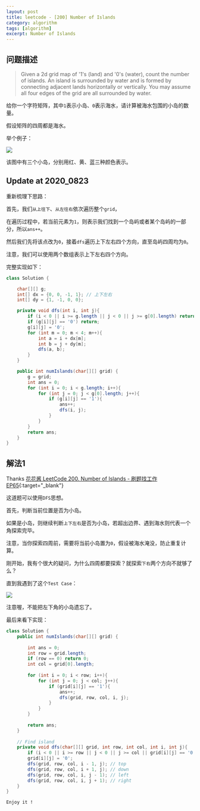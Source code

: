 ```yaml
---
layout: post
title: leetcode - [200] Number of Islands
category: algorithm
tags: [algorithm]
excerpt: Number of Islands
---
```


## 问题描述  


> Given a 2d grid map of '1's (land) and '0's (water), count the number of islands. An island is surrounded by water and is formed by connecting adjacent lands horizontally or vertically. You may assume all four edges of the grid are all surrounded by water.  

给你一个字符矩阵，其中`1`表示小岛、`0`表示海水，请计算被海水包围的小岛的数量。  

假设矩阵的四周都是海水。  


举个例子：  

![](https://yyc-images.oss-cn-beijing.aliyuncs.com/leetcode_200_demo.png)  

该图中有三个小岛，分别用红、黄、蓝三种颜色表示。  

## Update at 2020_0823  

重新梳理下思路：  

首先，我们`从上往下`、`从左往右`依次遍历整个`grid`，  

在遍历过程中，若当前元素为`1`，则表示我们找到一个岛屿或者某个岛屿的一部分，所以`ans++`。    

然后我们先将该点改为`0`，接着`dfs`遍历上下左右四个方向，直至岛屿四周均为`0`。  


注意，我们可以使用两个数组表示上下左右四个方向。  


完整实现如下：  

``` java
class Solution {

    char[][] g;
    int[] dx = {0, 0, -1, 1}; // 上下左右
    int[] dy = {1, -1, 0, 0};

    private void dfs(int i, int j){
        if (i < 0 || i >= g.length || j < 0 || j >= g[0].length) return;
        if (g[i][j] == '0') return;
        g[i][j] = '0';
        for (int m = 0; m < 4; m++){
            int a = i + dx[m];
            int b = j + dy[m];
            dfs(a, b);
        }
    }

    public int numIslands(char[][] grid) {
        g = grid;
        int ans = 0;
        for (int i = 0; i < g.length; i++){
            for (int j = 0; j < g[0].length; j++){
                if (g[i][j] == '1'){
                    ans++;
                    dfs(i, j);
                }
            }
        }
        return ans;
    }
}
```



## 解法1  

Thanks [花花酱 LeetCode 200. Number of Islands - 刷题找工作 EP65](https://www.youtube.com/watch?v=XSmgFKe-XYU){:target="_blank"}  

这道题可以使用`DFS`思想。  

首先，判断当前位置是否为小岛。  

如果是小岛，则继续判断`上下左右`是否为小岛，若超出边界、遇到海水则代表一个角探索完毕。  

注意，当你探索四周前，需要将当前小岛置为`0`，假设被海水淹没，防止重复计算。  


刚开始，我有个很大的疑问，为什么四周都要探索？就探索`下右`两个方向不就够了么？  

直到我遇到了这个`Test Case`：  

![](https://yyc-images.oss-cn-beijing.aliyuncs.com/leetcode_200_why_need_left_and_top.png)  


注意喔，不能把左下角的小岛遗忘了。  

最后来看下实现：  


``` java
class Solution {
    public int numIslands(char[][] grid) {
        
        int ans = 0;
        int row = grid.length;
        if (row == 0) return 0;
        int col = grid[0].length;
        
        for (int i = 0; i < row; i++){
            for (int j = 0; j < col; j++){
                if (grid[i][j] == '1'){
                    ans++;
                    dfs(grid, row, col, i, j);
                }
            }
        }
        
        return ans;
    }
    
    // Find island
    private void dfs(char[][] grid, int row, int col, int i, int j){
        if (i < 0 || i >= row || j < 0 || j >= col || grid[i][j] == '0') return;
        grid[i][j] = '0';
        dfs(grid, row, col, i - 1, j); // top
        dfs(grid, row, col, i + 1, j); // down
        dfs(grid, row, col, i, j - 1); // left
        dfs(grid, row, col, i, j + 1); // right
    }
}
```

`Enjoy it ! `